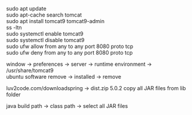 sudo apt update <br/>
sudo apt-cache search tomcat <br/>
sudo apt install tomcat9 tomcat9-admin <br/>
ss -ltn <br/>
sudo systemctl enable tomcat9 <br/>
sudo systemctl disable tomcat9 <br/>
sudo ufw allow from any to any port 8080 proto tcp <br/>
sudo ufw deny from any to any port 8080 proto tcp <br/>

window -> preferences -> server -> runtime environment -> /usr/share/tomcat9 <br/>
ubuntu software remove -> installed -> remove <br/>

luv2code.com/downloadspring -> dist.zip 5.0.2 copy all JAR files from lib folder

java build path -> class path -> select all JAR files




